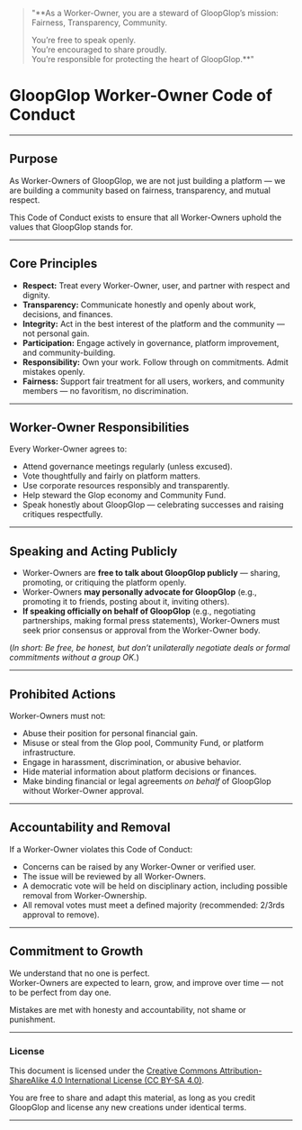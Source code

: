 > "**As a Worker-Owner, you are a steward of GloopGlop’s mission:  
> Fairness, Transparency, Community.  
>  
> You’re free to speak openly.  
> You’re encouraged to share proudly.  
> You’re responsible for protecting the heart of GloopGlop.**"

# **GloopGlop Worker-Owner Code of Conduct**

---

## **Purpose**

As Worker-Owners of GloopGlop, we are not just building a platform — we are building a community based on fairness, transparency, and mutual respect.

This Code of Conduct exists to ensure that all Worker-Owners uphold the values that GloopGlop stands for.

---

## **Core Principles**

- **Respect:** Treat every Worker-Owner, user, and partner with respect and dignity.
- **Transparency:** Communicate honestly and openly about work, decisions, and finances.
- **Integrity:** Act in the best interest of the platform and the community — not personal gain.
- **Participation:** Engage actively in governance, platform improvement, and community-building.
- **Responsibility:** Own your work. Follow through on commitments. Admit mistakes openly.
- **Fairness:** Support fair treatment for all users, workers, and community members — no favoritism, no discrimination.

---

## **Worker-Owner Responsibilities**

Every Worker-Owner agrees to:

- Attend governance meetings regularly (unless excused).
- Vote thoughtfully and fairly on platform matters.
- Use corporate resources responsibly and transparently.
- Help steward the Glop economy and Community Fund.
- Speak honestly about GloopGlop — celebrating successes and raising critiques respectfully.

---

## **Speaking and Acting Publicly**

- Worker-Owners are **free to talk about GloopGlop publicly** — sharing, promoting, or critiquing the platform openly.
- Worker-Owners **may personally advocate for GloopGlop** (e.g., promoting it to friends, posting about it, inviting others).
- **If speaking officially on behalf of GloopGlop** (e.g., negotiating partnerships, making formal press statements), Worker-Owners must seek prior consensus or approval from the Worker-Owner body.

(*In short: Be free, be honest, but don’t unilaterally negotiate deals or formal commitments without a group OK.*)

---

## **Prohibited Actions**

Worker-Owners must not:

- Abuse their position for personal financial gain.
- Misuse or steal from the Glop pool, Community Fund, or platform infrastructure.
- Engage in harassment, discrimination, or abusive behavior.
- Hide material information about platform decisions or finances.
- Make binding financial or legal agreements *on behalf* of GloopGlop without Worker-Owner approval.

---

## **Accountability and Removal**

If a Worker-Owner violates this Code of Conduct:

- Concerns can be raised by any Worker-Owner or verified user.
- The issue will be reviewed by all Worker-Owners.
- A democratic vote will be held on disciplinary action, including possible removal from Worker-Ownership.
- All removal votes must meet a defined majority (recommended: 2/3rds approval to remove).

---

## **Commitment to Growth**

We understand that no one is perfect.  
Worker-Owners are expected to learn, grow, and improve over time — not to be perfect from day one.

Mistakes are met with honesty and accountability, not shame or punishment.


---

### License

This document is licensed under the [Creative Commons Attribution-ShareAlike 4.0 International License (CC BY-SA 4.0)](https://creativecommons.org/licenses/by-sa/4.0/).

You are free to share and adapt this material, as long as you credit GloopGlop and license any new creations under identical terms.

---
